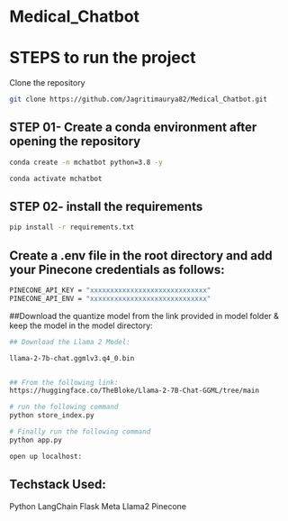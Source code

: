 # Medical_Chatbot

# STEPS to run the project

Clone the repository
```bash
git clone https://github.com/Jagritimaurya82/Medical_Chatbot.git
```
 
## STEP 01- Create a conda environment after opening the repository

```bash
conda create -n mchatbot python=3.8 -y
```

```bash
conda activate mchatbot  
```

## STEP 02- install the requirements
```bash
pip install -r requirements.txt
```
## Create a .env file in the root directory and add your Pinecone credentials as follows:
```bash
PINECONE_API_KEY = "xxxxxxxxxxxxxxxxxxxxxxxxxxxxx"
PINECONE_API_ENV = "xxxxxxxxxxxxxxxxxxxxxxxxxxxxx"
```

##Download the quantize model from the link provided in model folder & keep the model in the model directory:
```bash
## Download the Llama 2 Model:

llama-2-7b-chat.ggmlv3.q4_0.bin


## From the following link:
https://huggingface.co/TheBloke/Llama-2-7B-Chat-GGML/tree/main
```

```bash
# run the following command
python store_index.py
```
```bash
# Finally run the following command
python app.py
```
```bash
open up localhost:
```
## Techstack Used:
Python
LangChain
Flask
Meta Llama2
Pinecone